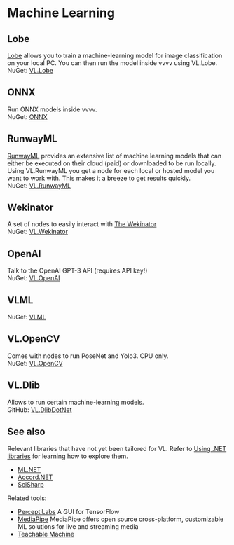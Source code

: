 # Machine Learning

## Lobe
[Lobe](https://lobe.ai) allows you to train a machine-learning model for image classification on your local PC. You can then run the model inside vvvv using VL.Lobe.  
NuGet: [VL.Lobe](https://www.nuget.org/packages/VL.Lobe)

## ONNX
Run ONNX models inside vvvv.  
NuGet: [ONNX](https://www.nuget.org/packages/VLML.ONNX_03)

## RunwayML
[RunwayML](http://runwayml.com) provides an extensive list of machine learning models that can either be executed on their cloud (paid) or downloaded to be run locally. Using VL.RunwayML you get a node for each local or hosted model you want to work with. This makes it a breeze to get results quickly.  
NuGet: [VL.RunwayML](https://www.nuget.org/packages/VL.RunwayML)  

## Wekinator
A set of nodes to easily interact with [The Wekinator]((http://www.wekinator.org/))  
NuGet: [VL.Wekinator](https://www.nuget.org/packages/VL.Wekinator)

## OpenAI
Talk to the OpenAI GPT-3 API (requires API key!)  
NuGet: [VL.OpenAI](https://www.nuget.org/packages/VL.OpenAI/)

## VLML
NuGet: [VLML](https://www.nuget.org/packages/VLML_Stride)

## VL.OpenCV
Comes with nodes to run PoseNet and Yolo3. CPU only.  
NuGet: [VL.OpenCV](https://www.nuget.org/packages/VL.OpenCV)  

## VL.Dlib
Allows to run certain machine-learning models.  
GitHub: [VL.DlibDotNet](https://github.com/m-box-de/VL.DlibDotNet)

## See also
Relevant libraries that have not yet been tailored for VL. Refer to [Using .NET libraries](../extending/using-net-libraries.md) for learning how to explore them.
* [ML.NET](https://dotnet.microsoft.com/apps/machinelearning-ai/ml-dotnet)
* [Accord.NET](http://accord-framework.net)
* [SciSharp](https://scisharp.github.io/SciSharp/)

Related tools:
* [PerceptiLabs](https://perceptilabs.com) A GUI for TensorFlow
* [MediaPipe](https://mediapipe.dev/) MediaPipe offers open source cross-platform, customizable ML solutions for live and streaming media
* [Teachable Machine](https://teachablemachine.withgoogle.com/)
